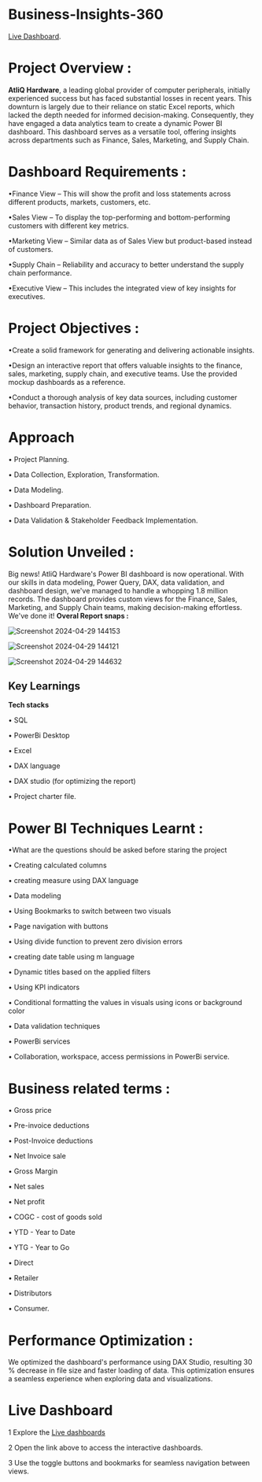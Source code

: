 # Business-Insights-360
[Live Dashboard]().
# Project Overview :
**AtliQ Hardware**, a leading global provider of computer peripherals, initially experienced success but has faced substantial losses in recent years. This downturn is largely due to their reliance on static Excel reports, which lacked the depth needed for informed decision-making. Consequently, they have engaged a data analytics team to create a dynamic Power BI dashboard. This dashboard serves as a versatile tool, offering insights across departments such as Finance, Sales, Marketing, and Supply Chain.
# Dashboard Requirements :
•Finance View – This will show the profit and loss statements across different products, markets, customers, etc.

•Sales View – To display the top-performing and bottom-performing customers with different key metrics.

•Marketing View – Similar data as of Sales View but product-based instead of customers.

•Supply Chain – Reliability and accuracy to better understand the supply chain performance.

•Executive View – This includes the integrated view of key insights for executives.
# Project Objectives : 
•Create a solid framework for generating and delivering actionable insights.

•Design an interactive report that offers valuable insights to the finance, sales, marketing, supply chain, and executive teams. Use the provided mockup dashboards as a reference.

•Conduct a thorough analysis of key data sources, including customer behavior, transaction history, product trends, and regional dynamics.

# Approach
• Project Planning.

• Data Collection, Exploration, Transformation.

• Data Modeling.

• Dashboard Preparation.

• Data Validation & Stakeholder Feedback Implementation.

# Solution Unveiled :
Big news! AtliQ Hardware's Power BI dashboard is now operational. With our skills in data modeling, Power Query, DAX, data validation, and dashboard design, we've managed to handle a whopping 1.8 million records. The dashboard provides custom views for the Finance, Sales, Marketing, and Supply Chain teams, making decision-making effortless. We've done it!
**Overal Report snaps :**

![Screenshot 2024-04-29 144153](https://github.com/Prasad-ig/Business-Insights-360/assets/106866283/8e4a9cb6-ef3c-4435-85cd-262a09833c9e)

![Screenshot 2024-04-29 144121](https://github.com/Prasad-ig/Business-Insights-360/assets/106866283/37cd0f1e-e9f2-45b2-bf92-b96e5b4b815d)

![Screenshot 2024-04-29 144632](https://github.com/Prasad-ig/Business-Insights-360/assets/106866283/1605c2a8-48e9-4890-9e41-92de9029f7f0)

## Key Learnings 

**Tech stacks**

• SQL

• PowerBi Desktop

• Excel

• DAX language

• DAX studio (for optimizing the report)

• Project charter file.
# Power BI Techniques Learnt :
•What are the questions should be asked before staring the project

• Creating calculated columns

• creating measure using DAX language

• Data modeling

• Using Bookmarks to switch between two visuals

• Page navigation with buttons

• Using divide function to prevent zero division errors

• creating date table using m language

• Dynamic titles based on the applied filters

• Using KPI indicators

• Conditional formatting the values in visuals using icons or background color

• Data validation techniques

• PowerBi services

• Collaboration, workspace, access permissions in PowerBi service.
# Business related terms :
• Gross price

• Pre-invoice deductions

• Post-Invoice deductions

• Net Invoice sale

• Gross Margin

• Net sales

• Net profit

• COGC - cost of goods sold

• YTD - Year to Date

• YTG - Year to Go

• Direct

• Retailer

• Distributors

• Consumer.
# Performance Optimization :
We optimized the dashboard's performance using DAX Studio, resulting 30 % decrease in file size and faster loading of data. This optimization ensures a seamless experience when exploring data and visualizations.
# Live Dashboard
1 Explore the [Live dashboards]()

2 Open the link above to access the interactive dashboards.

3 Use the toggle buttons and bookmarks for seamless navigation between views.
